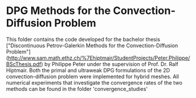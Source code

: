 # DPG Methods for the Convection-Diffusion Problem

This folder contains the code developed for the bachelor thesis ["Discontinuous Petrov-Galerkin Methods for the Convection-Diffusion Problem"] (http://www.sam.math.ethz.ch/%7Ehiptmair/StudentProjects/Peter.Philippe/BScThesis.pdf) by Philippe Peter under the supervision of Prof. Dr. Ralf Hiptmair. Both the primal and ultraweak DPG formulations of the 2D convection-diffusion problem were implemented for hybrid meshes. All numerical experiments that investigate the convergence rates of the two methods can be found in the folder 'convergence_studies'  
